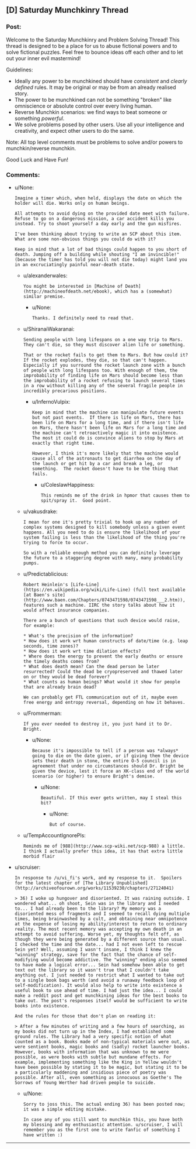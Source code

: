 ## [D] Saturday Munchkinry Thread

### Post:

Welcome to the Saturday Munchkinry and Problem Solving Thread! This thread is designed to be a place for us to abuse fictional powers and to solve fictional puzzles. Feel free to bounce ideas off each other and to let out your inner evil mastermind! 

Guidelines:

* Ideally any power to be munchkined should have *consistent* and *clearly defined* rules. It may be original or may be from an already realised story.
* The power to be munchkined can not be something "broken" like omniscience or absolute control over every living human.
* Reverse Munchkin scenarios: we find ways to beat someone or something  *powerful*.
* We solve problems posed by other users. Use all your intelligence and creativity, and expect other users to do the same.

Note: All top level comments must be problems to solve and/or powers to munchkin/reverse munchkin.

Good Luck and Have Fun!


### Comments:

- u/None:
  ```
  Imagine a timer which, when held, displays the date on which the holder will die. Works only on human beings. 

  All attempts to avoid dying on the provided date meet with failure. Refuse to go on a dangerous mission, a car accident kills you instead. Try to shoot yourself a day early and the gun misfires. 

  I've been thinking about trying to write an SCP about this item. What are some non-obvious things you could do with it? 

  Keep in mind that a lot of bad things could happen to you short of death. Jumping off a building while shouting "I am invincible!" (because the timer has told you will not die today) might land you in an excruciatingly painful near-death state.
  ```

  - u/alexanderwales:
    ```
    You might be interested in [Machine of Death](http://machineofdeath.net/ebook), which has a (somewhat) similar premise.
    ```

    - u/None:
      ```
      Thanks. I definitely need to read that.
      ```

  - u/ShiranaiWakaranai:
    ```
    Sending people with long lifespans on a one way trip to Mars. They can't die, so they must discover alien life or something.

    That or the rocket fails to get them to Mars. But how could it? If the rocket explodes, they die, so that can't happen. Especially if you surround the rocket launch zone with a bunch of people with long lifespans too. With enough of them, the improbability of finding life on Mars should become less than the improbability of a rocket refusing to launch several times in a row without killing any of the several fragile people in incredibly precarious positions.
    ```

    - u/InfernoVulpix:
      ```
      Keep in mind that the machine can manipulate future events but not past events.  If there is life on Mars, there has been life on Mars for a long time, and if there isn't life on Mars, there hasn't been life on Mars for a long time and the machine can't retroactively magic it into existence.  The most it could do is convince aliens to stop by Mars at exactly that right time.

      However, I think it's more likely that the machine would cause all of the astronauts to get diarrhea on the day of the launch or get hit by a car and break a leg, or something.  The rocket doesn't have to be the thing that fails.
      ```

      - u/ColeslawHappiness:
        ```
        This reminds me of the drink in hpmor that causes them to spit/spray it.  Good point.
        ```

  - u/vakusdrake:
    ```
    I mean for one it's pretty trivial to hook up any number of complex systems designed to kill somebody unless a given event happens. All you need to do is ensure the likelihood of your system failing is less than the likelihood of the thing you're trying to force to occur.

    So with a reliable enough method you can definitely leverage the future to a staggering degree with many, many probability pumps.
    ```

  - u/Predictablicious:
    ```
    Robert Heinlein's [Life-Line](https://en.wikipedia.org/wiki/Life-Line) (full text available [at Baen's site](http://www.baen.com/Chapters/0743471598/0743471598___2.htm)), features such a machine. IIRC the story talks about how it would affect insurance companies.

    There are a bunch of questions that such device would raise, for example:

    * What's the precision of the information?
    * How does it work wrt human constructs of date/time (e.g. leap seconds, time zones)?
    * How does it work wrt time dilation effects?
    * Where does the energy to prevent the early deaths or ensure the timely deaths comes from?
    * What does death mean? Can the dead person be later resurrected? Could the dead be cryopreserved and thawed later on or they would be dead forever?
    * What counts as human beings? What would it show for people that are already brain dead?

    We can probably get FTL communication out of it, maybe even free energy and entropy reversal, depending on how it behaves.
    ```

  - u/Frommerman:
    ```
    If you ever needed to destroy it, you just hand it to Dr. Bright.
    ```

    - u/None:
      ```
      Because it's impossible to tell if a person was *always* going to die on the date given, or if giving them the device sets their death in stone, the entire O-5 council is in agreement that under no circumstances should Dr. Bright be given the device, lest it force an XK-class end of the world scenario (or higher) to ensure Bright's demise.
      ```

      - u/None:
        ```
        Beautiful. If this ever gets written, may I steal this bit?
        ```

        - u/None:
          ```
          But of course.
          ```

  - u/TempAccountIgnorePls:
    ```
    Reminds me of [988](http://www.scp-wiki.net/scp-988) a little. I think I actually prefer this idea, it has that extra little morbid flair
    ```

- u/scruiser:
  ```
  In response to /u/vi_fi's work, and my response to it.  Spoilers for the latest chapter of [The Library Unpublished](http://archiveofourown.org/works/11539230/chapters/27124041)

  > 36) I woke up hungover and disoriented. It was raining outside. I wondered what... oh shoot, Sein was in the library and I needed to... I had already been to the library? My memory was a disoriented mess of fragments and I seemed to recall dying multiple times, being brainwashed by a cult, and obtaining near omnipotence at the expense of losing my ability/interest to return to ordinary reality. The most recent memory was accepting my own death in an attempt to avoid suffering. Worse yet, my thoughts felt off, as though they were being generated by a different source than usual. I checked the time and the date... had I not even left to rescue Sein yet? Well, assuming I wasn't insane, I think I knew the "winning" strategy, save for the fact that the chance of self-modifying would become addictive. The "winning" ending also seemed to have made a logical error... Sein had somehow been able to get text out the library so it wasn't true that I couldn't take anything out. I just needed to restrict what I wanted to take out to a single book bags worth (and avoid a runaway feedback loop of self-modification). It would also help to write into existence a useful book to use ahead of time. I had just the idea... I could make a reddit post and get munchkining ideas for the best books to take out. The post's responses itself would be sufficient to write books into existence.

  And the rules for those that don't plan on reading it:

  > After a few minutes of writing and a few hours of searching, as my books did not turn up in the Index, I had established some ground rules. The Library had a very specific notion of what counted as a book. Books made of non-typical materials were out, as were sentient books, magic books and (sadly) rocket launcher books. However, books with information that was unknown to me were possible, as were books with subtle but mundane effects. For example, implementing something like the King in Yellow wouldn't have been possible by stating it to be magic, but stating it to be a particularly maddening and insidious piece of poetry was possible. After all, even something as innocuous as Goethe's The Sorrows of Young Werther had driven people to suicide.
  ```

  - u/None:
    ```
    Sorry to joss this. The actual ending 36) has been posted now; it was a simple editing mistake.

    In case any of you still want to munchkin this, you have both my blessing and my enthusiastic attention. u/scruiser, I will remember you as the first one to write fanfic of something I have written :)
    ```

---

